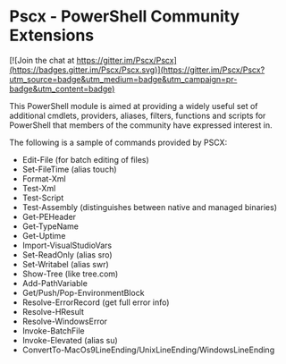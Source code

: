 # Pscx - PowerShell Community Extensions

[![Join the chat at https://gitter.im/Pscx/Pscx](https://badges.gitter.im/Pscx/Pscx.svg)](https://gitter.im/Pscx/Pscx?utm_source=badge&utm_medium=badge&utm_campaign=pr-badge&utm_content=badge)

This PowerShell module is aimed at providing a widely useful set of 
additional cmdlets, providers, aliases, filters, functions and scripts for PowerShell 
that members of the community have expressed interest in. 

The following is a sample of commands provided by PSCX:

 * Edit-File (for batch editing of files)
 * Set-FileTime (alias touch)
 * Format-Xml
 * Test-Xml
 * Test-Script
 * Test-Assembly (distinguishes between native and managed binaries)
 * Get-PEHeader
 * Get-TypeName
 * Get-Uptime
 * Import-VisualStudioVars
 * Set-ReadOnly (alias sro)
 * Set-Writabel (alias swr)
 * Show-Tree (like tree.com)
 * Add-PathVariable
 * Get/Push/Pop-EnvironmentBlock
 * Resolve-ErrorRecord (get full error info)
 * Resolve-HResult
 * Resolve-WindowsError
 * Invoke-BatchFile
 * Invoke-Elevated (alias su)
 * ConvertTo-MacOs9LineEnding/UnixLineEnding/WindowsLineEnding
 
